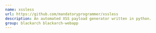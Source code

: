 ```yaml
---
name: xssless
url: https://github.com/mandatoryprogrammer/xssless
description: An automated XSS payload generator written in python.
group: blackarch blackarch-webapp
---
```

